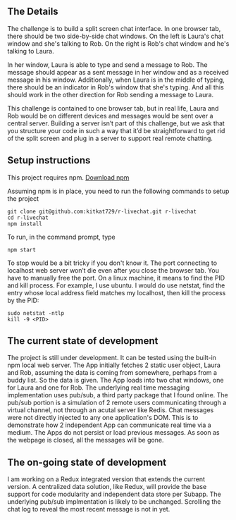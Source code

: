 ## The Details

The challenge is to build a split screen chat interface. In one browser tab, there should be two side-by-side chat windows. On the left is Laura's chat window and she's talking to Rob. On the right is Rob's chat window and he's talking to Laura.

In her window, Laura is able to type and send a message to Rob. The message should appear as a sent message in her window and as a received message in his window. Additionally, when Laura is in the middle of typing, there should be an indicator in Rob's window that she's typing. And all this should work in the other direction for Rob sending a message to Laura.

This challenge is contained to one browser tab, but in real life, Laura and Rob would be on different devices and messages would be sent over a central server. Building a server isn’t part of this challenge, but we ask that you structure your code in such a way that it’d be straightforward to get rid of the split screen and plug in a server to support real remote chatting.
 

## Setup instructions

This project requires npm. [Download npm](https://www.npmjs.com/get-npm)

Assuming npm is in place, you need to run the following commands to setup the project
```
git clone git@github.com:kitkat729/r-livechat.git r-livechat
cd r-livechat
npm install
```

To run, in the command prompt, type
```
npm start
```

To stop would be a bit tricky if you don't know it. The port connecting to localhost web server won’t die even after you close the browser tab. You have to manually free the port. On a linux machine, it means to find the PID and kill process. For example, I use ubuntu. I would do use netstat, find the entry whose local address field matches my localhost, then kill the process by the PID:
```
sudo netstat -ntlp
kill -9 <PID>
```

## The current state of development
The project is still under development. It can be tested using the built-in npm local web server. The App initially fetches 2 static user object, Laura and Rob, assuming the data is coming from somewhere, perhaps from a buddy list. So the data is given. The App loads into two chat windows, one for Laura and one for Rob. The underlying real time messaging implementation uses pub/sub, a third party package that I found online. The pub/sub portion is a simulation of 2 remote users communicating through a virtual channel, not through an acutal server like Redis. Chat messages were not directly injected to any one application's DOM. This is to demonstrate how 2 independent App can communicate real time via a medium. The Apps do not persist or load previous messages. As soon as the webpage is closed, all the messages will be gone. 

## The on-going state of development
I am working on a Redux integrated version that extends the current version. A centralized data solution, like Redux, will provide the base support for code modularity and independent data store per Subapp. The underlying pub/sub implmentation is likely to be unchanged. Scrolling the chat log to reveal the most recent message is not in yet.